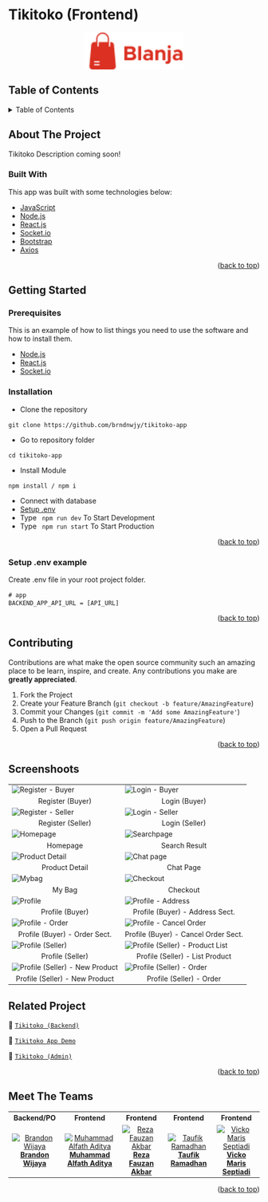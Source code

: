 # Tikitoko (Frontend)

<!-- Logo -->
<div align="center">
<img src="./src/documentation/logo.png" align="center" width="200" height="auto" />
</div>

<!-- Table of Contents -->
## Table of Contents

<details>
  <summary>Table of Contents</summary>
  <ol>
    <li>
      <a href="#about-the-project">About The Project</a>
      <ul>
        <li><a href="#built-with">Built With</a></li>
      </ul>
    </li>
    <li>
      <a href="#getting-started">Getting Started</a>
      <ul>
        <li><a href="#prerequisites">Prerequisites</a></li>
        <li><a href="#requirements">Requirements</a></li>
        <li><a href="#installation">Installation</a></li>
        <li><a href="#setup-env-example">Setup .env example</a></li>
      </ul>
    </li>
    <li><a href="#contributing">Contributing</a></li>
    <li><a href="#screenshoots">Screenshoots</a></li>
    <li><a href="#related-project">Related Projects</a></li>
    <li><a href="#meet-the-teams">Meet The Teams</a></li>
  </ol>
</details>

<!-- About The Project -->
## About The Project
Tikitoko Description coming soon!

### Built With
This app was built with some technologies below:
- [JavaScript](https://www.javascript.com/)
- [Node.js](https://nodejs.org/en/)
- [React.js](https://reactjs.org/)
- [Socket.io](https://socket.io/)
- [Bootstrap](https://getbootstrap.com/)
- [Axios](https://axios-http.com/)

<p align="right">(<a href="#top">back to top</a>)</p>

<!-- Getting Started -->
## Getting Started

### Prerequisites

This is an example of how to list things you need to use the software and how to install them.

* [Node.js](https://nodejs.org/en/download/)
* [React.js](https://reactjs.org/docs/create-a-new-react-app.html)
* [Socket.io](https://socket.io/docs/v4/client-api/)

### Installation

- Clone the repository
```
git clone https://github.com/brndnwjy/tikitoko-app
```
- Go to repository folder
```
cd tikitoko-app
```
- Install Module
```
npm install / npm i
```
- Connect with database
- <a href="#setup-env-example">Setup .env</a>
- Type ` npm run dev` To Start Development
- Type ` npm run start` To Start Production

<p align="right">(<a href="#top">back to top</a>)</p>

### Setup .env example

Create .env file in your root project folder.

```env
# app
BACKEND_APP_API_URL = [API_URL]
```

<p align="right">(<a href="#top">back to top</a>)</p>

<!-- Contributing -->
## Contributing

Contributions are what make the open source community such an amazing place to be learn, inspire, and create. Any contributions you make are **greatly appreciated**.

1. Fork the Project
2. Create your Feature Branch (`git checkout -b feature/AmazingFeature`)
3. Commit your Changes (`git commit -m 'Add some AmazingFeature'`)
4. Push to the Branch (`git push origin feature/AmazingFeature`)
5. Open a Pull Request

<p align="right">(<a href="#top">back to top</a>)</p>

<!-- Screenshoots -->
## Screenshoots
<table>
  <tr>
    <td><image src="./src/documentation/register-b.jpeg" alt="Register - Buyer" width=100% ></td>
    <td><image src="./src/documentation/login-b.jpeg" alt="Login - Buyer" width=100%/></td>
  </tr>
  <tr>
    <td align="center">Register (Buyer)</td>
    <td align="center">Login (Buyer)</td>
  </tr>
  
  <tr>
    <td><image src="./src/documentation/register-s.jpeg" alt="Register - Seller" width=100% ></td>
    <td><image src="./src/documentation/login-s.jpeg" alt="Login - Seller" width=100%/></td>
  </tr>
  <tr>
    <td align="center">Register (Seller)</td>
    <td align="center">Login (Seller)</td>
  </tr>
  
  <tr>
    <td><image src="./src/documentation/home.jpeg" alt="Homepage" width=100%></td>
    <td><image src="./src/documentation/search.jpeg" alt="Searchpage" width=100%></td>
  </tr>
  <tr>
      <td align="center">Homepage</td>
      <td align="center">Search Result</td>
  </tr>

  <tr>
    <td><image src="./src/documentation/product-detail.jpeg" alt="Product Detail" width=100%></td>
    <td><image src="./src/documentation/chat.jpeg" alt="Chat page" width=100%/></td>
  </tr>
   <tr>
    <td align="center">Product Detail</td>
    <td align="center">Chat Page</td>
  </tr>
  
  <tr>
    <td><image src="./src/documentation/mybag.jpeg" alt="Mybag" width=100%></td>
    <td><image src="./src/documentation/checkout.jpeg" alt="Checkout" width=100%></td>
  </tr>
  <tr>
      <td align="center">My Bag</td>
       <td align="center">Checkout</td>
  </tr>
  
  <tr>
    <td><image src="./src/documentation/profile-b.jpeg" alt="Profile" width=100%></td>
    <td><image src="./src/documentation/profile-b-address.jpeg" alt="Profile - Address" width=100%></td>
  </tr>
  <tr>
      <td align="center">Profile (Buyer)</td>
     <td align="center">Profile (Buyer) - Address Sect.</td>
  </tr>
  
  <tr>
    <td><image src="./src/documentation/profile-b-all-order.jpeg" alt="Profile - Order" width=100%></td>
    <td><image src="./src/documentation/profile-b-unpaid-order.jpeg" alt="Profile - Cancel Order" width=100%></td>
  </tr>
  <tr>
      <td align="center">Profile (Buyer) - Order Sect.</td>
     <td align="center">Profile (Buyer) - Cancel Order Sect.</td>
  </tr>
  
  <tr>
    <td><image src="./src/documentation/profile-s.jpeg" alt="Profile (Seller)" width=100%></td>
    <td><image src="./src/documentation/profile-s-list-product.jpeg" alt="Profile (Seller) - Product List" width=100%></td>    
  </tr>
  <tr>
     <td align="center">Profile (Seller)</td>
     <td align="center">Profile (Seller) - List Product</td>
  </tr>
  
  <tr>
    <td><image src="./src/documentation/profile-s-new-product.jpeg" alt="Profile (Seller) - New Product" width=100%></td>
    <td><image src="./src/documentation/profile-s-order.jpeg" alt="Profile (Seller) - Order" width=100%></td>    
  </tr>
  <tr>
     <td align="center">Profile (Seller) - New Product</td>
     <td align="center">Profile (Seller) - Order</td>
  </tr>
</table>


<!-- Related Projects -->
## Related Project
:rocket: [`Tikitoko (Backend)`](https://github.com/brndnwjy/tikitoko-api)

:rocket: [`Tikitoko App Demo`](https://tikitoko.netlify.app)

:rocket: [`Tikitoko (Admin)`](https://github.com/brndnwjy/tikitoko-admin)

<p align="right">(<a href="#top">back to top</a>)</p>

<!-- Meet The Teams -->
## Meet The Teams

<center>
  <table align="center">
    <tr>
      <th>Backend/PO</th>
      <th>Frontend</th>
      <th>Frontend</th>
      <th>Frontend</th>
      <th>Frontend</th>
    </tr>
    <tr>
      <td align="center">
        <a href="https://github.com/brndnwjy">
          <img width="150" src="https://avatars.githubusercontent.com/u/68231097?v=4" alt="Brandon Wijaya"><br/>
          <b>Brandon Wijaya</b>
        </a>
      </td>
      <td align="center">
        <a href="https://github.com/alfatpololo">
          <img width="150" src="https://media-exp1.licdn.com/dms/image/D5603AQFsGr9k1i8aQg/profile-displayphoto-shrink_100_100/0/1664426265179?e=1676505600&v=beta&t=BuTa0qWttnRgh3JuoOS-oYUVqEcvkM5i4h2UxdRH0Qg" alt="Muhammad Alfath Aditya"><br/>
          <b>Muhammad Alfath Aditya</b>
        </a>
      </td>
      <td align="center">
        <a href="https://github.com/rezafauzanakbar">
          <img width="150" src="https://avatars.githubusercontent.com/u/47907237?v=4" alt="Reza Fauzan Akbar"><br/>
          <b>Reza Fauzan Akbar</b>
        </a>
      </td>
      <td align="center">
        <a href="https://github.com/taufikrmdhan">
          <img width="150" src="https://avatars.githubusercontent.com/u/59110317?v=4" alt="Taufik Ramadhan"><br/>
          <b>Taufik Ramadhan</b>
        </a>
      </td>
      <td align="center">
        <a href="https://github.com/vickomaris">
          <img width="150" src="https://avatars.githubusercontent.com/u/64400928?v=4" alt="Vicko Maris Septiadi"><br/>
          <b>Vicko Maris Septiadi</b>
        </a>
      </td>
    </tr>
  </table>
</center>

<p align="right">(<a href="#top">back to top</a>)</p>
